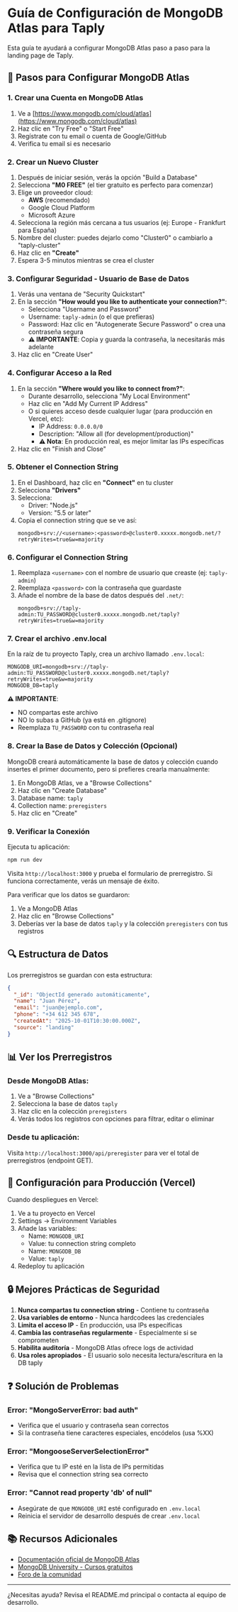 # Guía de Configuración de MongoDB Atlas para Taply

Esta guía te ayudará a configurar MongoDB Atlas paso a paso para la landing page de Taply.

## 🎯 Pasos para Configurar MongoDB Atlas

### 1. Crear una Cuenta en MongoDB Atlas

1. Ve a [https://www.mongodb.com/cloud/atlas](https://www.mongodb.com/cloud/atlas)
2. Haz clic en "Try Free" o "Start Free"
3. Regístrate con tu email o cuenta de Google/GitHub
4. Verifica tu email si es necesario

### 2. Crear un Nuevo Cluster

1. Después de iniciar sesión, verás la opción "Build a Database"
2. Selecciona **"M0 FREE"** (el tier gratuito es perfecto para comenzar)
3. Elige un proveedor cloud:
   - **AWS** (recomendado)
   - Google Cloud Platform
   - Microsoft Azure
4. Selecciona la región más cercana a tus usuarios (ej: Europe - Frankfurt para España)
5. Nombre del cluster: puedes dejarlo como "Cluster0" o cambiarlo a "taply-cluster"
6. Haz clic en **"Create"**
7. Espera 3-5 minutos mientras se crea el cluster

### 3. Configurar Seguridad - Usuario de Base de Datos

1. Verás una ventana de "Security Quickstart"
2. En la sección **"How would you like to authenticate your connection?"**:
   - Selecciona "Username and Password"
   - Username: `taply-admin` (o el que prefieras)
   - Password: Haz clic en "Autogenerate Secure Password" o crea una contraseña segura
   - **⚠️ IMPORTANTE**: Copia y guarda la contraseña, la necesitarás más adelante
3. Haz clic en "Create User"

### 4. Configurar Acceso a la Red

1. En la sección **"Where would you like to connect from?"**:
   - Durante desarrollo, selecciona "My Local Environment"
   - Haz clic en "Add My Current IP Address"
   - O si quieres acceso desde cualquier lugar (para producción en Vercel, etc):
     - IP Address: `0.0.0.0/0`
     - Description: "Allow all (for development/production)"
     - **⚠️ Nota**: En producción real, es mejor limitar las IPs específicas
2. Haz clic en "Finish and Close"

### 5. Obtener el Connection String

1. En el Dashboard, haz clic en **"Connect"** en tu cluster
2. Selecciona **"Drivers"**
3. Selecciona:
   - Driver: "Node.js"
   - Version: "5.5 or later"
4. Copia el connection string que se ve así:
   ```
   mongodb+srv://<username>:<password>@cluster0.xxxxx.mongodb.net/?retryWrites=true&w=majority
   ```

### 6. Configurar el Connection String

1. Reemplaza `<username>` con el nombre de usuario que creaste (ej: `taply-admin`)
2. Reemplaza `<password>` con la contraseña que guardaste
3. Añade el nombre de la base de datos después del `.net/`:
   ```
   mongodb+srv://taply-admin:TU_PASSWORD@cluster0.xxxxx.mongodb.net/taply?retryWrites=true&w=majority
   ```

### 7. Crear el archivo .env.local

En la raíz de tu proyecto Taply, crea un archivo llamado `.env.local`:

```env
MONGODB_URI=mongodb+srv://taply-admin:TU_PASSWORD@cluster0.xxxxx.mongodb.net/taply?retryWrites=true&w=majority
MONGODB_DB=taply
```

**⚠️ IMPORTANTE**: 
- NO compartas este archivo
- NO lo subas a GitHub (ya está en .gitignore)
- Reemplaza `TU_PASSWORD` con tu contraseña real

### 8. Crear la Base de Datos y Colección (Opcional)

MongoDB creará automáticamente la base de datos y colección cuando insertes el primer documento, pero si prefieres crearla manualmente:

1. En MongoDB Atlas, ve a "Browse Collections"
2. Haz clic en "Create Database"
3. Database name: `taply`
4. Collection name: `preregisters`
5. Haz clic en "Create"

### 9. Verificar la Conexión

Ejecuta tu aplicación:

```bash
npm run dev
```

Visita `http://localhost:3000` y prueba el formulario de prerregistro. Si funciona correctamente, verás un mensaje de éxito.

Para verificar que los datos se guardaron:
1. Ve a MongoDB Atlas
2. Haz clic en "Browse Collections"
3. Deberías ver la base de datos `taply` y la colección `preregisters` con tus registros

## 🔍 Estructura de Datos

Los prerregistros se guardan con esta estructura:

```json
{
  "_id": "ObjectId generado automáticamente",
  "name": "Juan Pérez",
  "email": "juan@ejemplo.com",
  "phone": "+34 612 345 678",
  "createdAt": "2025-10-01T10:30:00.000Z",
  "source": "landing"
}
```

## 📊 Ver los Prerregistros

### Desde MongoDB Atlas:
1. Ve a "Browse Collections"
2. Selecciona la base de datos `taply`
3. Haz clic en la colección `preregisters`
4. Verás todos los registros con opciones para filtrar, editar o eliminar

### Desde tu aplicación:
Visita `http://localhost:3000/api/preregister` para ver el total de prerregistros (endpoint GET).

## 🚀 Configuración para Producción (Vercel)

Cuando despliegues en Vercel:

1. Ve a tu proyecto en Vercel
2. Settings → Environment Variables
3. Añade las variables:
   - Name: `MONGODB_URI`
   - Value: tu connection string completo
   - Name: `MONGODB_DB`
   - Value: `taply`
4. Redeploy tu aplicación

## 🔒 Mejores Prácticas de Seguridad

1. **Nunca compartas tu connection string** - Contiene tu contraseña
2. **Usa variables de entorno** - Nunca hardcodees las credenciales
3. **Limita el acceso IP** - En producción, usa IPs específicas
4. **Cambia las contraseñas regularmente** - Especialmente si se comprometen
5. **Habilita auditoría** - MongoDB Atlas ofrece logs de actividad
6. **Usa roles apropiados** - El usuario solo necesita lectura/escritura en la DB taply

## ❓ Solución de Problemas

### Error: "MongoServerError: bad auth"
- Verifica que el usuario y contraseña sean correctos
- Si la contraseña tiene caracteres especiales, encódelos (usa %XX)

### Error: "MongooseServerSelectionError"
- Verifica que tu IP esté en la lista de IPs permitidas
- Revisa que el connection string sea correcto

### Error: "Cannot read property 'db' of null"
- Asegúrate de que `MONGODB_URI` esté configurado en `.env.local`
- Reinicia el servidor de desarrollo después de crear `.env.local`

## 📚 Recursos Adicionales

- [Documentación oficial de MongoDB Atlas](https://docs.atlas.mongodb.com/)
- [MongoDB University - Cursos gratuitos](https://university.mongodb.com/)
- [Foro de la comunidad](https://www.mongodb.com/community/forums/)

---

¿Necesitas ayuda? Revisa el README.md principal o contacta al equipo de desarrollo.

